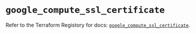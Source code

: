 # `google_compute_ssl_certificate`

Refer to the Terraform Registory for docs: [`google_compute_ssl_certificate`](https://registry.terraform.io/providers/hashicorp/google/5.5.0/docs/resources/compute_ssl_certificate).
